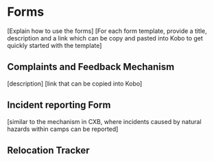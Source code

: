 # Forms
[Explain how to use the forms]
[For each form template, provide a title, description and a link which can be copy and pasted into Kobo to get quickly started with the template]

## Complaints and Feedback Mechanism
[description]
[link that can be copied into Kobo]

## Incident reporting Form
[similar to the mechanism in CXB, where incidents caused by natural hazards within camps can be reported]

## Relocation Tracker
